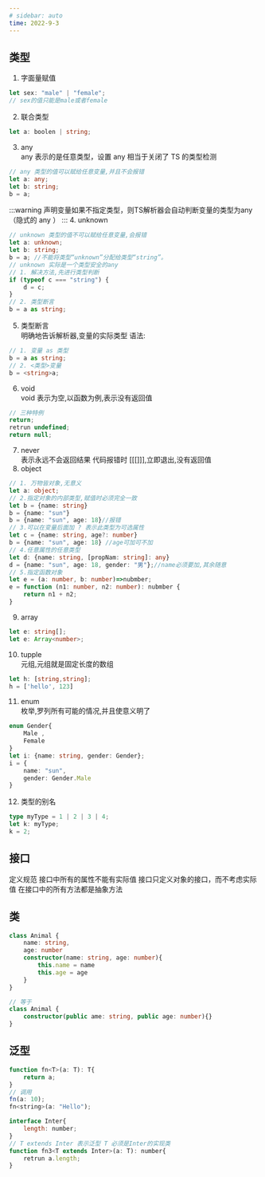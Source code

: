 ```yaml
---
# sidebar: auto
time: 2022-9-3
---
```


## 类型
1. 字面量赋值
```typescript
let sex: "male" | "female";
// sex的值只能是male或者female
``` 
2. 联合类型
```typescript
let a: boolen | string;
```
3. any</br>
any 表示的是任意类型，设置 any 相当于关闭了 TS 的类型检测
```typescript
// any 类型的值可以赋给任意变量,并且不会报错
let a: any;
let b: string;
b = a;
```
:::warning
声明变量如果不指定类型，则TS解析器会自动判断变量的类型为any（隐式的 any ）
:::
4. unknown
```typescript
// unknown 类型的值不可以赋给任意变量,会报错
let a: unknown;
let b: string;
b = a; //不能将类型“unknown”分配给类型“string”。
// unknown 实际是一个类型安全的any
// 1. 解决方法,先进行类型判断
if (typeof c === "string") {
    d = c;
}
// 2. 类型断言
b = a as string;
```
5. 类型断言</br>
明确地告诉解析器,变量的实际类型
语法:
```typescript
// 1. 变量 as 类型
b = a as string;
// 2. <类型>变量
b = <string>a;
```
6. void</br>
void 表示为空,以函数为例,表示没有返回值
```typescript
// 三种特例
return;
retrun undefined;
return null;
```
7. never</br>
表示永远不会返回结果
代码报错时 [[[]]],立即退出,没有返回值
1. object
```typescript
// 1. 万物皆对象,无意义
let a: object;
// 2.指定对象的内部类型,赋值时必须完全一致
let b = {name: string}
b = {name: "sun"}
b = {name: "sun", age: 18}//报错
// 3.可以在变量后面加 ? 表示此类型为可选属性
let c = {name: string, age?: number}
b = {name: "sun", age: 18} //age可加可不加
// 4.任意属性的任意类型
let d: {name: string, [propNam: string]: any}
d = {name: "sun", age: 18, gender: "男"};//name必须要加,其余随意
// 5.指定函数对象
let e = (a: number, b: number)=>nubmber;
e = function (n1: number, n2: number): nubmber {
    return n1 + n2; 
}
```
9. array
```typescript
let e: string[];
let e: Array<number>;
```
10. tupple</br>
元组,元组就是固定长度的数组
```typescript
let h: [string,string];
h = ['hello', 123]
```
11. enum</br>
枚举,罗列所有可能的情况,并且使意义明了
```typescript
enum Gender{
    Male ,
    Female
}
let i: {name: string, gender: Gender};
i = {
    name: "sun",
    gender: Gender.Male
}
```
12. 类型的别名
```typescript
type myType = 1 | 2 | 3 | 4;
let k: myType;
k = 2;
```

## 接口
定义规范
接口中所有的属性不能有实际值
接口只定义对象的接口，而不考虑实际值
在接口中的所有方法都是抽象方法

## 类
```typescript
class Animal {
    name: string,
    age: number
    constructor(name: string, age: number){
        this.name = name
        this.age = age
    }
}

// 等于
class Animal {
    constructor(public ame: string, public age: number){}
}
```

## 泛型
```javascript
function fn<T>(a: T): T{
    return a;
}
// 调用
fn(a: 10);
fn<string>(a: "Hello");

interface Inter{
    length: number;
}
// T extends Inter 表示泛型 T 必须是Inter的实现类
function fn3<T extends Inter>(a: T): number{
    retrun a.length;
}
```